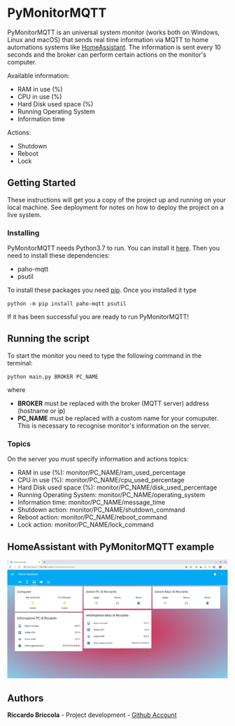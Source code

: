 # PyMonitorMQTT
PyMonitorMQTT is an universal system monitor (works both on Windows, Linux and macOS) that sends real time information via MQTT to home automations systems like [HomeAssistant](https://github.com/home-assistant/home-assistant).
The information is sent every 10 seconds and the broker can perform certain actions on the monitor's computer.

Available information:
* RAM in use (%)
* CPU in use (%)
* Hard Disk used space (%)
* Running Operating System
* Information time

Actions:
* Shutdown
* Reboot
* Lock

## Getting Started

These instructions will get you a copy of the project up and running on your local machine. See deployment for notes on how to deploy the project on a live system.

### Installing

PyMonitorMQTT needs Python3.7 to run.
You can install it [here](https://www.python.org/downloads/).
Then you need to install these dependencies:
* paho-mqtt
* psutil

To install these packages you need [pip](https://www.makeuseof.com/tag/install-pip-for-python/). Once you installed it type
```
python -m pip install paho-mqtt psutil
```
If it has been successful you are ready to run PyMonitorMQTT!

## Running the script

To start the monitor you need to type the following command in the terminal:
```
python main.py BROKER PC_NAME
```
where
* **BROKER** must be replaced with the broker (MQTT server) address (hostname or ip)
* **PC_NAME** must be replaced with a custom name for your comuputer. This is necessary to recognise monitor's information on the server.

### Topics
On the server you must specify information and actions topics:
* RAM in use (%): monitor/PC_NAME/ram_used_percentage
* CPU in use (%): monitor/PC_NAME/cpu_used_percentage
* Hard Disk used space (%):  monitor/PC_NAME/disk_used_percentage
* Running Operating System:  monitor/PC_NAME/operating_system
* Information time:  monitor/PC_NAME/message_time
* Shutdown action: monitor/PC_NAME/shutdown_command
* Reboot action: monitor/PC_NAME/reboot_command
* Lock action: monitor/PC_NAME/lock_command

## HomeAssistant with PyMonitorMQTT example

![HomeAssistant Example](Home%20Assistant%20Monitors.png?raw=true "HomeAssistant Example")

## Authors

**Riccardo Briccola** - Project development - [Github Account](https://github.com/richibrics)
